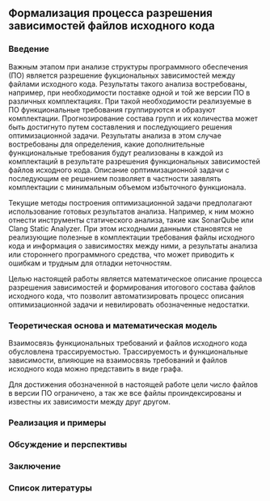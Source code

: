 ## Формализация процесса разрешения зависимостей файлов исходного кода

### Введение

<!-- Актуальность темы: важность анализа и оптимизации структуры исходного кода -->

Важным этапом при анализе структуры программного обеспечения (ПО) является разрешение фукциональных зависимостей между файлами исходного кода. Результаты такого анализа востребованы, например, при необходимости поставке одной и той же версии ПО в различных комплектациях. При такой необходимости реализуемые в ПО функциональные требования группируются и образуют комплектации. Прогнозирование состава групп и их количества может быть достигнуто путем составления и последующиего решения оптимизационной задачи. Результаты анализа в этом случае востребованы для определения, какие дополнительные функциональные требования будут реализованы в каждой из комплектаций в результате разрешения функциональных зависимостей файлов исходного кода. Описание орптимизационной задачи с последующим ее решением позволяет в частности заявлять комплектации с минимальным объемом избыточного функционала.

Текущие методы построения оптимизационной задачи предполагают использование готовых результатов анализа. Например, к ним можно отнести инструменты статического анализа, такие как SonarQube или Clang Static Analyzer. При этом исходными данными становятся не реализующие полезные в комплектации требования файлы исходного кода и информация о зависимостях между ними, а результаты анализа или стороннего программного средства, что может приводить к ошибкам и трудным для отладки неточностям. 

Целью настоящей работы является математическое описание процесса разрешения зависимостей и формирования итогового состава файлов исходного кода, что позволит автоматизировать процесс описания оптимизационной задачи и невилировать обозначенные недостатки.

### Теоретическая основа и математическая модель

Взаимосвязь функциональных требований и файлов исходного кода обусловлена трассируемостью. Трассируемость и функциональные зависимости, влияющие на взаимосвязь требований и файлов исходного кода можно представить в виде графа.



Для достижения обозначенной в настоящей работе цели число файлов в версии ПО ограничено, а так же все файлы проиндексированы и известны их зависимости между друг другом.



<!-- Определение множества компонентов исходного кода и их свойств -->

<!-- Формализация функциональных зависимостей как отношений между компонентами -->

<!-- Построение модели: использование графов, матриц или других математических структур для отображения зависимостей -->

<!-- Описание алгоритма разрешения состава файлов на основе модели: пошаговая схема или формулы -->

<!-- Обоснование корректности и полноты модели -->

### Реализация и примеры

<!-- Краткое описание реализации алгоритма (может быть в виде псевдокода или блок-схемы) -->

<!-- Пример из практики или гипотетический сценарий: демонстрация работы модели на конкретных данных -->

<!-- Анализ полученных результатов: преимущества, возможные ограничения -->

### Обсуждение и перспективы

<!-- Обсуждение эффективности предложенного подхода по сравнению с существующими методами -->

<!-- Возможности расширения модели: учет дополнительных факторов, автоматизация процесса, интеграция с системами разработки -->

<!-- Перспективы дальнейших исследований -->

### Заключение

<!-- Итоги работы: достигнутые результаты и основные выводы -->

<!-- Значимость предложенной формализации для практики разработки программного обеспечения -->

### Список литературы

<!-- Перечень использованных источников по теории функциональных зависимостей, моделированию структур кода и другим релевантным темам -->
